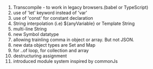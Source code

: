 1. Transcompile -  to work in legacy browsers.\(babel or TypeScript\)
2. use of 'let' keyword instead of 'var'
3. use of 'const' for constant declaration
4. String interpolation \(i.e\) ${anyVariable} or Template String
5. multi-line String
6. new Symbol datatype
7. allowing trainling comma in object or array. But not JSON.
8. new data object types are  Set and Map
9. for ..of loop, for collection and array
10. destructuring assignment
11. introduced module system inspired by commonJs

